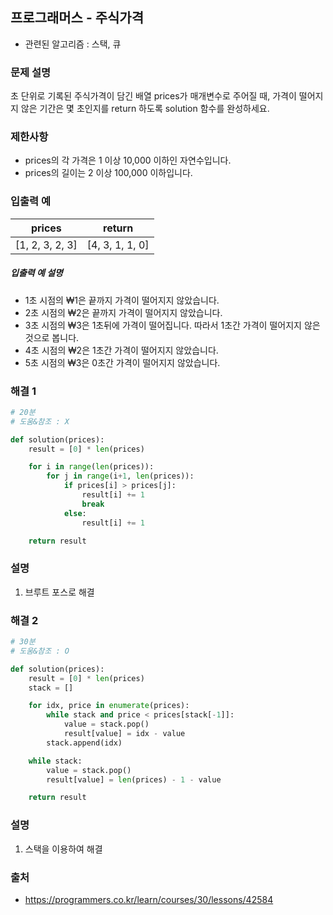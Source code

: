 ## 프로그래머스 - 주식가격

- 관련된 알고리즘 : 스택, 큐

### 문제 설명

초 단위로 기록된 주식가격이 담긴 배열 prices가 매개변수로 주어질 때, 가격이 떨어지지 않은 기간은 몇 초인지를 return 하도록 solution 함수를 완성하세요.

### 제한사항

- prices의 각 가격은 1 이상 10,000 이하인 자연수입니다.
- prices의 길이는 2 이상 100,000 이하입니다.

### 입출력 예

| prices          | return          |
| --------------- | --------------- |
| [1, 2, 3, 2, 3] | [4, 3, 1, 1, 0] |

##### 입출력 예 설명

- 1초 시점의 ₩1은 끝까지 가격이 떨어지지 않았습니다.
- 2초 시점의 ₩2은 끝까지 가격이 떨어지지 않았습니다.
- 3초 시점의 ₩3은 1초뒤에 가격이 떨어집니다. 따라서 1초간 가격이 떨어지지 않은 것으로 봅니다.
- 4초 시점의 ₩2은 1초간 가격이 떨어지지 않았습니다.
- 5초 시점의 ₩3은 0초간 가격이 떨어지지 않았습니다.

### 해결 1

```python
# 20분
# 도움&참조 : X

def solution(prices):
    result = [0] * len(prices)

    for i in range(len(prices)):
        for j in range(i+1, len(prices)):
            if prices[i] > prices[j]:
                result[i] += 1
                break
            else:
                result[i] += 1

    return result
```

### 설명

1. 브루트 포스로 해결

### 해결 2

```python
# 30분
# 도움&참조 : O

def solution(prices):
    result = [0] * len(prices)
    stack = []

    for idx, price in enumerate(prices):
        while stack and price < prices[stack[-1]]:
            value = stack.pop()
            result[value] = idx - value
        stack.append(idx)

    while stack:
        value = stack.pop()
        result[value] = len(prices) - 1 - value

    return result
```

### 설명

1. 스택을 이용하여 해결

### 출처

- https://programmers.co.kr/learn/courses/30/lessons/42584
